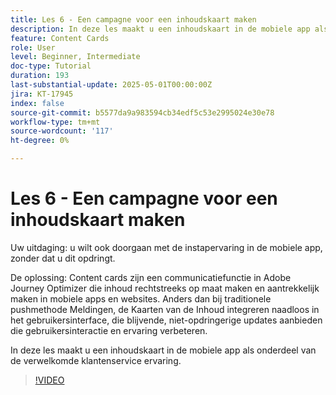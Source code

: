 ```yaml
---
title: Les 6 - Een campagne voor een inhoudskaart maken
description: In deze les maakt u een inhoudskaart in de mobiele app als onderdeel van de welkomstervaring van klanten.
feature: Content Cards
role: User
level: Beginner, Intermediate
doc-type: Tutorial
duration: 193
last-substantial-update: 2025-05-01T00:00:00Z
jira: KT-17945
index: false
source-git-commit: b5577da9a983594cb34edf5c53e2995024e30e78
workflow-type: tm+mt
source-wordcount: '117'
ht-degree: 0%

---
```



# Les 6 - Een campagne voor een inhoudskaart maken

Uw uitdaging: u wilt ook doorgaan met de instapervaring in de mobiele app, zonder dat u dit opdringt.

De oplossing: Content cards zijn een communicatiefunctie in Adobe Journey Optimizer die
inhoud rechtstreeks op maat maken en aantrekkelijk maken in mobiele apps en websites. Anders dan bij traditionele pushmethode
Meldingen, de Kaarten van de Inhoud integreren naadloos in het gebruikersinterface, die blijvende, niet-opdringerige updates aanbieden die gebruikersinteractie en ervaring verbeteren.

In deze les maakt u een inhoudskaart in de mobiele app als onderdeel van de verwelkomde klantenservice
ervaring.

>[!VIDEO](https://video.tv.adobe.com/v/3457973/?learn=on&enablevpops)
